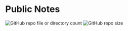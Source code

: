 # Public Notes

![GitHub repo file or directory count](https://img.shields.io/github/directory-file-count/lpwoodhouse/public-notes)
![GitHub repo size](https://img.shields.io/github/repo-size/lpwoodhouse/public-notes?color=purple)
